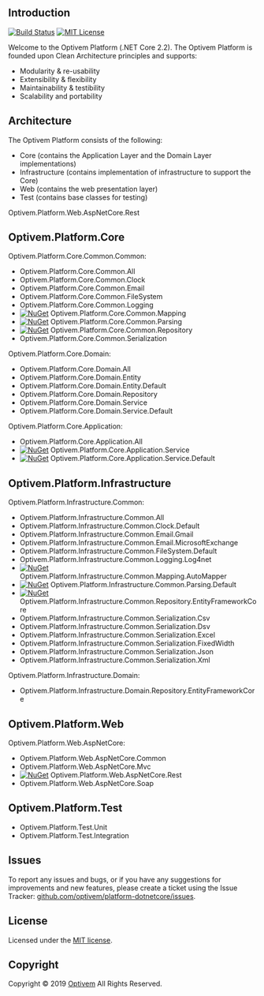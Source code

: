 ## Introduction

[![Build Status](https://img.shields.io/appveyor/ci/optivem/platform-dotnetcore.svg)](https://ci.appveyor.com/project/optivem/platform-dotnetcore)
[![MIT License](http://img.shields.io/badge/license-MIT-brightgreen.svg)](http://opensource.org/licenses/MIT)

Welcome to the Optivem Platform (.NET Core 2.2). The Optivem Platform is founded upon Clean Architecture principles and supports:
* Modularity & re-usability
* Extensibility & flexibility
* Maintainability & testibility
* Scalability and portability

## Architecture

The Optivem Platform consists of the following:
* Core (contains the Application Layer and the Domain Layer implementations)
* Infrastructure (contains implementation of infrastructure to support the Core)
* Web (contains the web presentation layer)
* Test (contains base classes for testing)




Optivem.Platform.Web.AspNetCore.Rest





## Optivem.Platform.Core

Optivem.Platform.Core.Common.Common:

* Optivem.Platform.Core.Common.All
* Optivem.Platform.Core.Common.Clock
* Optivem.Platform.Core.Common.Email
* Optivem.Platform.Core.Common.FileSystem
* Optivem.Platform.Core.Common.Logging
* [![NuGet](https://img.shields.io/nuget/v/Optivem.Platform.Core.Common.Mapping.svg)](https://www.nuget.org/packages/Optivem.Platform.Core.Common.Mapping) Optivem.Platform.Core.Common.Mapping
* [![NuGet](https://img.shields.io/nuget/v/Optivem.Platform.Core.Common.Parsing.svg)](https://www.nuget.org/packages/Optivem.Platform.Core.Common.Parsing) Optivem.Platform.Core.Common.Parsing
* [![NuGet](https://img.shields.io/nuget/v/Optivem.Platform.Core.Common.Repository.svg)](https://www.nuget.org/packages/Optivem.Platform.Core.Common.Repository) Optivem.Platform.Core.Common.Repository
* Optivem.Platform.Core.Common.Serialization

Optivem.Platform.Core.Domain:

* Optivem.Platform.Core.Domain.All
* Optivem.Platform.Core.Domain.Entity
* Optivem.Platform.Core.Domain.Entity.Default
* Optivem.Platform.Core.Domain.Repository
* Optivem.Platform.Core.Domain.Service
* Optivem.Platform.Core.Domain.Service.Default

Optivem.Platform.Core.Application:

* Optivem.Platform.Core.Application.All
* [![NuGet](https://img.shields.io/nuget/v/Optivem.Platform.Core.Application.Service.svg)](https://www.nuget.org/packages/Optivem.Platform.Core.Application.Service) Optivem.Platform.Core.Application.Service
* [![NuGet](https://img.shields.io/nuget/v/Optivem.Platform.Core.Application.Service.Default.svg)](https://www.nuget.org/packages/Optivem.Platform.Core.Application.Service.Default) Optivem.Platform.Core.Application.Service.Default

## Optivem.Platform.Infrastructure

Optivem.Platform.Infrastructure.Common:

* Optivem.Platform.Infrastructure.Common.All
* Optivem.Platform.Infrastructure.Common.Clock.Default
* Optivem.Platform.Infrastructure.Common.Email.Gmail
* Optivem.Platform.Infrastructure.Common.Email.MicrosoftExchange
* Optivem.Platform.Infrastructure.Common.FileSystem.Default
* Optivem.Platform.Infrastructure.Common.Logging.Log4net
* [![NuGet](https://img.shields.io/nuget/v/Optivem.Platform.Infrastructure.Common.Mapping.AutoMapper.svg)](https://www.nuget.org/packages/Optivem.Platform.Infrastructure.Common.Mapping.AutoMapper) Optivem.Platform.Infrastructure.Common.Mapping.AutoMapper
* [![NuGet](https://img.shields.io/nuget/v/Optivem.Platform.Infrastructure.Common.Parsing.Default.svg)](https://www.nuget.org/packages/Optivem.Platform.Infrastructure.Common.Parsing.Default) Optivem.Platform.Infrastructure.Common.Parsing.Default
* [![NuGet](https://img.shields.io/nuget/v/Optivem.Platform.Infrastructure.Common.Repository.EntityFrameworkCore.svg)](https://www.nuget.org/packages/Optivem.Platform.Infrastructure.Common.Repository.EntityFrameworkCore) Optivem.Platform.Infrastructure.Common.Repository.EntityFrameworkCore
* Optivem.Platform.Infrastructure.Common.Serialization.Csv
* Optivem.Platform.Infrastructure.Common.Serialization.Dsv
* Optivem.Platform.Infrastructure.Common.Serialization.Excel
* Optivem.Platform.Infrastructure.Common.Serialization.FixedWidth
* Optivem.Platform.Infrastructure.Common.Serialization.Json
* Optivem.Platform.Infrastructure.Common.Serialization.Xml

Optivem.Platform.Infrastructure.Domain:
* Optivem.Platform.Infrastructure.Domain.Repository.EntityFrameworkCore

## Optivem.Platform.Web

Optivem.Platform.Web.AspNetCore:
* Optivem.Platform.Web.AspNetCore.Common
* Optivem.Platform.Web.AspNetCore.Mvc
* [![NuGet](https://img.shields.io/nuget/v/Optivem.Platform.Web.AspNetCore.Rest.svg)](https://www.nuget.org/packages/Optivem.Platform.Web.AspNetCore.Rest) Optivem.Platform.Web.AspNetCore.Rest
* Optivem.Platform.Web.AspNetCore.Soap

## Optivem.Platform.Test

* Optivem.Platform.Test.Unit
* Optivem.Platform.Test.Integration

## Issues

To report any issues and bugs, or if you have any suggestions for improvements and new features, please create a ticket using the Issue Tracker: [github.com/optivem/platform-dotnetcore/issues](https://github.com/optivem/platform-dotnetcore/issues).

## License

Licensed under the [MIT license](http://opensource.org/licenses/mit-license.php). 

## Copyright

Copyright © 2019 [Optivem](https://www.optivem.com/) All Rights Reserved.